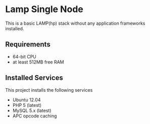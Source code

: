 # Lamp Single Node

This is a basic LAMP(hp) stack without any application frameworks installed.

## Requirements

* 64-bit CPU
* at least 512MB free RAM

## Installed Services

This project installs the following services
* Ubuntu 12.04
* PHP 5 (latest)
* MySQL 5.x (latest)
* APC opcode caching

